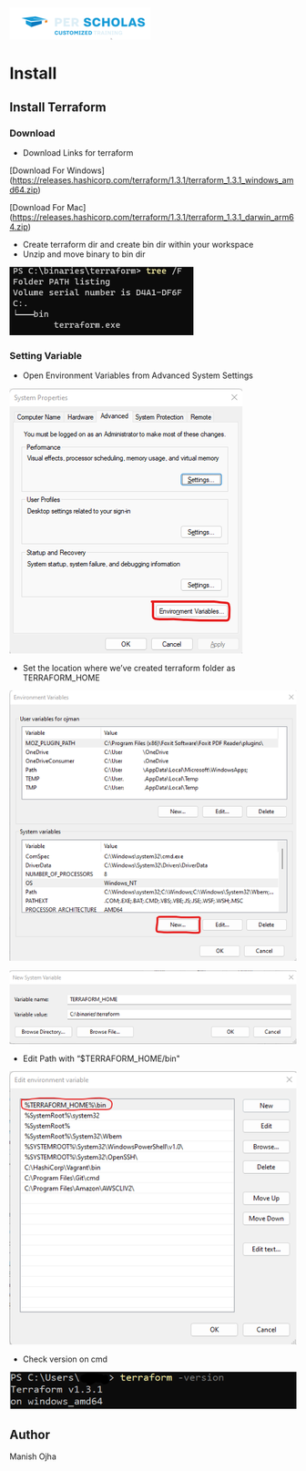 [![Per Scholas](../per_scholas.png)](https://www.perscholas.org) 

# Install

## Install Terraform

### Download
 
- Download Links for terraform

[Download For Windows] (https://releases.hashicorp.com/terraform/1.3.1/terraform_1.3.1_windows_amd64.zip)

[Download For Mac] (https://releases.hashicorp.com/terraform/1.3.1/terraform_1.3.1_darwin_arm64.zip)

- Create terraform dir and create bin dir within your workspace
- Unzip and move binary to bin dir

![folder_structure](images/folder_structure.png)

### Setting Variable

- Open Environment Variables from Advanced System Settings

![env_var](images/env_var.png)

- Set the location where we’ve created terraform folder as TERRAFORM_HOME


![env_var_new](images/env_var_new.png)

![set_home](images/set_home.png)

- Edit Path with “$TERRAFORM_HOME/bin"

![env_var_new](images/edit_path_move.png)

- Check version on cmd

![check_version](images/check_version.png)

## Author
Manish Ojha